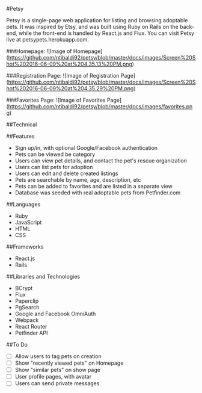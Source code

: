 #Petsy

 Petsy is a single-page web application for listing and browsing adoptable pets. It was inspired by Etsy, and was built using Ruby on Rails on the back-end, while the front-end is handled by React.js and Flux. You can visit Petsy live at petsypets.herokuapp.com.


###Homepage:
![Image of Homepage]
(https://github.com/ntibaldi92/petsy/blob/master/docs/images/Screen%20Shot%202016-06-09%20at%204.35.13%20PM.png)

###Registration Page:
![Image of Registration Page]
(https://github.com/ntibaldi92/petsy/blob/master/docs/images/Screen%20Shot%202016-06-09%20at%204.35.29%20PM.png)

###Favorites Page:
![Image of Favorites Page]
(https://github.com/ntibaldi92/petsy/blob/master/docs/images/favorites.png)

##Technical

##Features
- Sign up/in, with optional Google/Facebook authentication
- Pets can be viewed be category
- Users can view pet details, and contact the pet's rescue organization
- Users can list pets for adoption
- Users can edit and delete created listings
- Pets are searchable by name, age, description, etc
- Pets can be added to favorites and are listed in a separate view
- Database was seeded with real adoptable pets from Petfinder.com

##Languages
- Ruby
- JavaScript
- HTML
- CSS

##Frameworks
- React.js
- Rails

##Libraries and Technologies
- BCrypt
- Flux
- Paperclip
- PgSearch
- Google and Facebook OmniAuth
- Webpack
- React Router
- Petfinder API

##To Do
- [ ] Allow users to tag pets on creation
- [ ] Show "recently viewed pets" on Homepage
- [ ] Show "similar pets" on show page
- [ ] User profile pages, with avatar
- [ ] Users can send private messages
